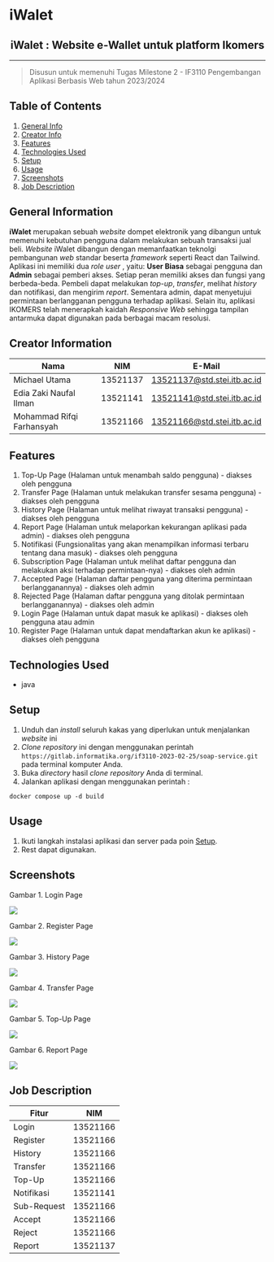 # iWalet
<h2 align="center">
    iWalet : Website e-Wallet untuk platform Ikomers<br/>
</h2>
<hr>

> Disusun untuk memenuhi Tugas Milestone 2 - IF3110 Pengembangan Aplikasi Berbasis Web tahun 2023/2024 

## Table of Contents
1. [General Info](#general-information)
2. [Creator Info](#creator-information)
3. [Features](#features)
4. [Technologies Used](#technologies-used)
5. [Setup](#setup)
6. [Usage](#usage)
7. [Screenshots](#screenshots)
8. [Job Description](#jobdesc)

<a name="general-information"></a>

## General Information
**iWalet** merupakan sebuah _website_ dompet elektronik yang dibangun untuk memenuhi kebutuhan pengguna dalam melakukan sebuah transaksi jual beli. _Website_ iWalet dibangun dengan memanfaatkan teknolgi pembangunan _web_ standar beserta _framework_ seperti React dan Tailwind. Aplikasi ini memiliki dua _role user_ , yaitu: **User Biasa** sebagai pengguna dan **Admin** sebagai pemberi akses. Setiap peran memiliki akses dan fungsi yang berbeda-beda. Pembeli dapat melakukan _top-up_, _transfer_, melihat _history_ dan notifikasi, dan mengirim _report_. Sementara admin, dapat menyetujui permintaan berlangganan pengguna terhadap aplikasi. Selain itu, aplikasi IKOMERS telah menerapkah kaidah _Responsive Web_ sehingga tampilan antarmuka dapat digunakan pada berbagai macam resolusi.

<a name="creator-information"></a>

## Creator Information

| Nama                        | NIM      | E-Mail                      |
| --------------------------- | -------- | --------------------------- |
| Michael Utama               | 13521137 | 13521137@std.stei.itb.ac.id |
| Edia Zaki Naufal Ilman      | 13521141 | 13521141@std.stei.itb.ac.id |
| Mohammad Rifqi Farhansyah   | 13521166 | 13521166@std.stei.itb.ac.id |

<a name="features"></a>

## Features
1. Top-Up Page (Halaman untuk menambah saldo pengguna) - diakses oleh pengguna
2. Transfer Page (Halaman untuk melakukan transfer sesama pengguna) - diakses oleh pengguna
3. History Page (Halaman untuk melihat riwayat transaksi pengguna) - diakses oleh pengguna
4. Report Page (Halaman untuk melaporkan kekurangan aplikasi pada admin) - diakses oleh pengguna
5. Notifikasi (Fungsionalitas yang akan menampilkan informasi terbaru tentang dana masuk) - diakses oleh pengguna
6. Subscription Page (Halaman untuk melihat daftar pengguna dan melakukan aksi terhadap permintaan-nya) - diakses oleh admin
7. Accepted Page (Halaman daftar pengguna yang diterima permintaan berlangganannya) - diakses oleh admin
8. Rejected Page (Halaman daftar pengguna yang ditolak permintaan berlangganannya) - diakses oleh admin
9. Login Page (Halaman untuk dapat masuk ke aplikasi) - diakses oleh pengguna atau admin
10. Register Page (Halaman untuk dapat mendaftarkan akun ke aplikasi) - diakses oleh pengguna

<a name="technologies-used"></a>

## Technologies Used
- java

<a name="setup"></a>

## Setup
1. Unduh dan _install_ seluruh kakas yang diperlukan untuk menjalankan _website_ ini
2. _Clone repository_ ini dengan menggunakan perintah `https://gitlab.informatika.org/if3110-2023-02-25/soap-service.git` pada terminal komputer Anda.
3. Buka _directory_ hasil _clone repository_ Anda di terminal.
4. Jalankan aplikasi dengan menggunakan perintah :
```
docker compose up -d build
```

<a name="usage"></a>

## Usage
1. Ikuti langkah instalasi aplikasi dan server pada poin [Setup](#setup).
2. Rest dapat digunakan.

<a name="screenshots"></a>

## Screenshots
<p>
  <p>Gambar 1. Login Page</p>
  <img src="/img/tampilan/ssLogin.png/">
  <nl>
  <p>Gambar 2. Register Page</p>
  <img src="/img/tampilan/ssRegister.png/">
  <nl>
  <p>Gambar 3. History Page</p>
  <img src="/img/tampilan/ssHistory.png/">
  <nl>
  <p>Gambar 4. Transfer Page</p>
  <img src="/img/tampilan/ssTransfer.png/">
  <nl>
  <p>Gambar 5. Top-Up Page</p>
  <img src="/img/tampilan/ssTopup.png/">
  <nl>
  <p>Gambar 6. Report Page</p>
  <img src="/img/tampilan/ssRep.png/">
  <nl>
</p>

<a name="jobdesc">

## Job Description

| Fitur                    | NIM      |
| ------------------------ | -------- |
| Login                    | 13521166 |
| Register                 | 13521166 |
| History                  | 13521166 |
| Transfer                 | 13521166 |
| Top-Up                   | 13521166 |
| Notifikasi               | 13521141 |
| Sub-Request              | 13521166 |
| Accept                   | 13521166 |
| Reject                   | 13521166 |
| Report                   | 13521137 | 
